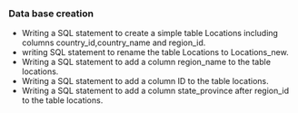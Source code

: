 ### Data base creation ###
- Writing a SQL statement to create a simple table Locations including columns country_id,country_name and region_id. 
- writing SQL statement to rename the table Locations to Locations_new. 
- Writing a SQL statement to add a column region_name to the table locations. 
- Writing a SQL statement to add a column ID to the table locations.  
- Writing a SQL statement to add a column state_province after region_id to the table locations. 


